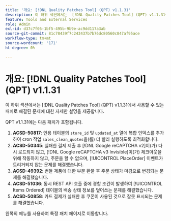 ```yaml
---
title: '개요: [!DNL Quality Patches Tool] (QPT) v1.1.31'
description: 이 하위 섹션에서는  [!DNL Quality Patches Tool] (QPT) v1.1.31에서 사용할 수 있는 패치로 해결된 문제에 대한 자세한 설명을 제공합니다.
feature: Tools and External Services
role: Admin
exl-id: d37c7f05-1bf5-495b-9b9e-ac9dd117a3ab
source-git-commit: 81c78439f7c243437b7b76dc80560c847af95ace
workflow-type: tm+mt
source-wordcount: '171'
ht-degree: 0%

---
```


# 개요: [!DNL Quality Patches Tool] (QPT) v1.1.31

이 하위 섹션에서는 [!DNL Quality Patches Tool] (QPT) v1.1.31에서 사용할 수 있는 패치로 해결된 문제에 대한 자세한 설명을 제공합니다.

QPT v1.1.31에는 다음 패치가 포함됩니다.

1. **ACSD-50817**: 인용 테이블의 `store_id` 및 `updated_at` 열에 복합 인덱스를 추가하여 cron 작업 `sales_clean_quotes`을(를) 더 빨리 실행하도록 최적화합니다.
1. **ACSD-50345**: 실패한 결제 제출 후 [!DNL Google reCAPTCHA v2]이(가) 다시 로드되지 않고, [!DNL Google reCAPTCHA v3 Invisible]이(가) 체크아웃을 위해 작동하지 않고, 주문을 할 수 없으며, [!UICONTROL PlaceOrder] 이벤트가 트리거되지 않는 문제를 해결했습니다.
1. **ACSD-49392**: 번들 제품에 대한 부분 환불 후 주문 상태가 마감으로 변경되는 문제를 해결했습니다.
1. **ACSD-51036**: 동시 REST API 호출 중에 경합 조건이 발생하여 [!UICONTROL Items Ordered] 테이블의 배송 상태 정보를 덮어쓰는 문제를 해결했습니다.
1. **ACSD-50858**: 카드 결제가 실패한 후 쿠폰이 사용된 것으로 잘못 표시되는 문제를 해결했습니다.

왼쪽의 메뉴를 사용하여 특정 패치 페이지로 이동합니다.
